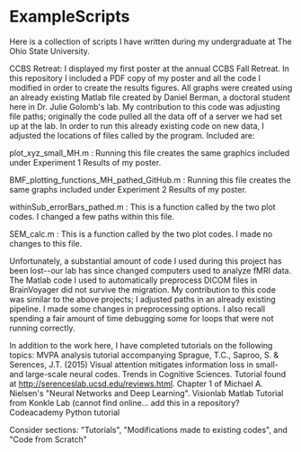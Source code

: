 # ExampleScripts
Here is a collection of scripts I have written during my undergraduate at The Ohio State University.

CCBS Retreat: I displayed my first poster at the annual CCBS Fall Retreat. In this repository I included a PDF copy of my poster and all the code I modified in order to create the results figures. All graphs were created using an already existing Matlab file created by Daniel Berman, a doctoral student here in Dr. Julie Golomb's lab. My contribution to this code was adjusting file paths; originally the code pulled all the data off of a server we had set up at the lab. In order to run this already existing code on new data, I adjusted the locations of files called by the program. Included are: 

plot_xyz_small_MH.m : Running this file creates the same graphics included under Experiment 1 Results of my poster. 

BMF_plotting_functions_MH_pathed_GitHub.m : Running this file creates the same graphs included under Experiment 2 Results of my poster. 

withinSub_errorBars_pathed.m : This is a function called by the two plot codes. I changed a few paths within this file. 

SEM_calc.m : This is a function called by the two plot codes. I made no changes to this file. 

Unfortunately, a substantial amount of code I used during this project has been lost--our lab has since changed computers used to analyze fMRI data. The Matlab code I used to automatically preprocess DICOM files in BrainVoyager did not survive the migration. My contribution to this code was similar to the above projects; I adjusted paths in an already existing pipeline. I made some changes in preprocessing options. I also recall spending a fair amount of time debugging some for loops that were not running correctly. 


In addition to the work here, I have completed tutorials on the following topics:
   MVPA analysis tutorial accompanying Sprague, T.C., Saproo, S. & Serences, J.T. (2015) Visual attention mitigates information loss in small- and large-scale neural codes. Trends in Cognitive Sciences. Tutorial found at http://serenceslab.ucsd.edu/reviews.html. 
   Chapter 1 of Michael A. Nielsen's "Neural Networks and Deep Learning". 
   Visionlab Matlab Tutorial from Konkle Lab (cannot find online... add this in a repository?
   Codeacademy Python tutorial
   
   Consider sections: "Tutorials", "Modifications made to existing codes", and "Code from Scratch"
